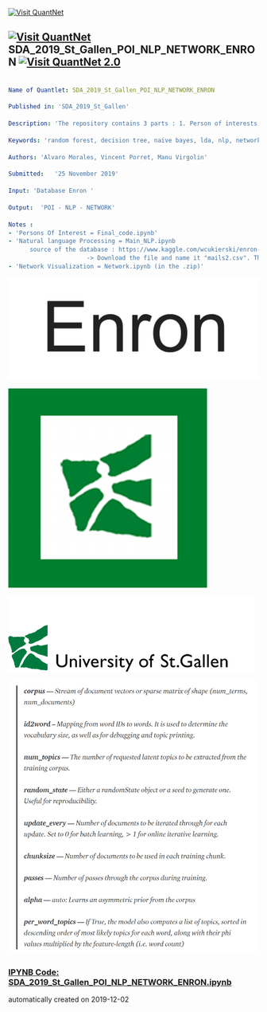 [<img src="https://github.com/QuantLet/Styleguide-and-FAQ/blob/master/pictures/banner.png" width="888" alt="Visit QuantNet">](http://quantlet.de/)

## [<img src="https://github.com/QuantLet/Styleguide-and-FAQ/blob/master/pictures/qloqo.png" alt="Visit QuantNet">](http://quantlet.de/) **SDA_2019_St_Gallen_POI_NLP_NETWORK_ENRON** [<img src="https://github.com/QuantLet/Styleguide-and-FAQ/blob/master/pictures/QN2.png" width="60" alt="Visit QuantNet 2.0">](http://quantlet.de/)

```yaml

Name of Quantlet: SDA_2019_St_Gallen_POI_NLP_NETWORK_ENRON

Published in: 'SDA_2019_St_Gallen' 

Description: 'The repository contains 3 parts : 1. Person of interests 2. Natural language process (LDA) 3. Network'  

Keywords: 'random forest, decision tree, naive bayes, lda, nlp, network, ,enron, email, financial '

Authors: 'Alvaro Morales, Vincent Porret, Manu Virgolin'

Submitted:   '25 November 2019'

Input: 'Database Enron '

Output:  'POI - NLP - NETWORK'

Notes : 
- 'Persons Of Interest = Final_code.ipynb'
- 'Natural language Processing = Main_NLP.ipynb
      source of the database : https://www.kaggle.com/wcukierski/enron-email-dataset
                      -> Download the file and name it "mails2.csv". The file was too huge to be integrated in GitHub.'
- 'Network Visualization = Network.ipynb (in the .zip)'

```

![Picture1](Enron.png)

![Picture2](Uni.png)

![Picture3](intro.jpg)

![Picture4](theory.png)

### [IPYNB Code: SDA_2019_St_Gallen_POI_NLP_NETWORK_ENRON.ipynb](SDA_2019_St_Gallen_POI_NLP_NETWORK_ENRON.ipynb)


automatically created on 2019-12-02